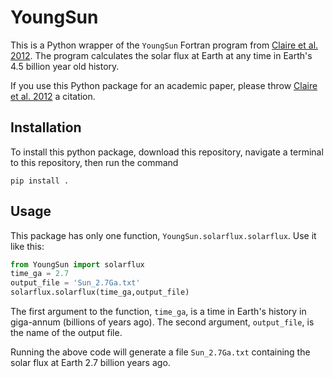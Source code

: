# YoungSun

This is a Python wrapper of the `YoungSun` Fortran program from [Claire et al. 2012](https://iopscience.iop.org/article/10.1088/0004-637X/757/1/95/meta). The program calculates the solar flux at Earth at any time in Earth's 4.5 billion year old history.

If you use this Python package for an academic paper, please throw [Claire et al. 2012](https://iopscience.iop.org/article/10.1088/0004-637X/757/1/95/meta) a citation.

## Installation
To install this python package, download this repository, navigate a terminal to this repository, then run the command

`pip install .`

## Usage
This package has only one function, `YoungSun.solarflux.solarflux`. Use it like this:

```python
from YoungSun import solarflux
time_ga = 2.7
output_file = 'Sun_2.7Ga.txt'
solarflux.solarflux(time_ga,output_file)
```

The first argument to the function, `time_ga`, is a time in Earth's history in giga-annum (billions of years ago). The second argument, `output_file`, is the name of the output file.

Running the above code will generate a file `Sun_2.7Ga.txt` containing the solar flux at Earth 2.7 billion years ago.
